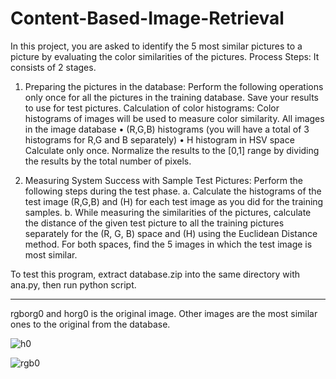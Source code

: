 # Content-Based-Image-Retrieval
In this project, you are asked to identify the 5 most similar pictures to a picture by evaluating the color similarities of the pictures.
Process Steps: It consists of 2 stages.

1. Preparing the pictures in the database: Perform the following operations only once for all the pictures in the training database. Save your results to use for test pictures.
Calculation of color histograms: Color histograms of images will be used to measure color similarity. All images in the image database
• (R,G,B) histograms (you will have a total of 3 histograms for R,G and B separately)
• H histogram in HSV space
Calculate only once. Normalize the results to the [0,1] range by dividing the results by the total number of pixels.

2. Measuring System Success with Sample Test Pictures: Perform the following steps during the test phase.
a. Calculate the histograms of the test image (R,G,B) and (H) for each test image as you did for the training samples.
b. While measuring the similarities of the pictures, calculate the distance of the given test picture to all the training pictures separately for the (R, G, B) space and (H) using the Euclidean Distance method. For both spaces, find the 5 images in which the test image is most similar. 

To test this program, extract database.zip into the same directory with ana.py, then run python script.

***
rgborg0 and horg0 is the original image. Other images are the most similar ones to the original from the database.

![h0](https://github.com/gulsoy83/Content-Based-Image-Retrieval/assets/46426033/23cba8c6-d907-49ee-a49a-a72cb5f17107)  
  
![rgb0](https://github.com/gulsoy83/Content-Based-Image-Retrieval/assets/46426033/31db0a35-bbac-49f1-86eb-38a2496c499f)


